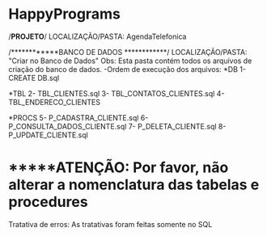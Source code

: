 # HappyPrograms
/************PROJETO************/
LOCALIZAÇÃO/PASTA: AgendaTelefonica

/************BANCO DE DADOS ************/
LOCALIZAÇÃO/PASTA: "Criar no Banco de Dados"
Obs: Esta pasta contém todos os arquivos de criação
do banco de dados.
-Ordem de execução dos arquivos:
*DB
1- CREATE DB.sql

*TBL
2- TBL_CLIENTES.sql
3- TBL_CONTATOS_CLIENTES.sql
4- TBL_ENDERECO_CLIENTES

*PROCS
5- P_CADASTRA_CLIENTE.sql
6- P_CONSULTA_DADOS_CLIENTE.sql
7- P_DELETA_CLIENTE.sql
8- P_UPDATE_CLIENTE.sql

*****ATENÇÃO: Por favor, não alterar a nomenclatura das tabelas e procedures
=======================================================================
Tratativa de erros: As tratativas foram feitas somente no SQL
